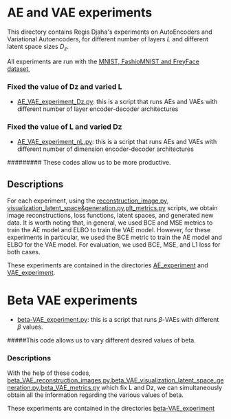 # AE and VAE experiments 

This directory contains Regis Djaha's experiments on AutoEncoders and Variational Autoencoders, for different number of layers $L$ and different latent space sizes $D_z$.


All experiments are run with the [MNIST, FashioMNIST and FreyFace dataset](https://github.com/RegisKonan/ae_vae_understanding/blob/be148a3712598c35b293b91b3a84487c33f84302/src/main/datasets.py), 

### Fixed the value of Dz and varied L

- [AE_VAE_experiment_Dz.py](https://github.com/RegisKonan/ae_vae_understanding/blob/0627aae638a57a1a9a43188e3d7c1fa1a6963978/script/AE_VAE_experiment_Dz.py): this is a script that runs AEs and VAEs with different number of layer encoder-decoder architectures

### Fixed the value of L and varied Dz

- [AE_VAE_experiment_nL.py](https://github.com/RegisKonan/ae_vae_understanding/blob/0627aae638a57a1a9a43188e3d7c1fa1a6963978/script/AE_VAE_experiment_nL.py): this is a script that runs AEs and VAEs with different number of dimension  encoder-decoder architectures


######### These codes allow us to be more productive.

## Descriptions

For each experiment, using the [reconstruction_image.py](https://github.com/RegisKonan/ae_vae_understanding/blob/0627aae638a57a1a9a43188e3d7c1fa1a6963978/script/reconstruction_image.py), [visualization_latent_space&generation.py](https://github.com/RegisKonan/ae_vae_understanding/blob/0627aae638a57a1a9a43188e3d7c1fa1a6963978/script/visualization_latent_space%26generation.py),[plt_metrics.py](https://github.com/RegisKonan/ae_vae_understanding/blob/0627aae638a57a1a9a43188e3d7c1fa1a6963978/script/plt_metrics.py) scripts, we obtain image reconstructions, loss functions, latent spaces, and generated new data. It is worth noting that, in general, we used BCE and MSE metrics to train the AE model and ELBO to train the VAE model. However, for these experiments  in particular, we used the BCE metric to train the AE model and ELBO for the VAE model. For evaluation, we used BCE, MSE, and L1 loss for both cases.

These experiments are contained in the directories [AE_experiment](https://github.com/iurteaga/vae_understanding/tree/dee12e9c10dd516a78995528a2b2027ccce8cd34/results/AE_experiment_FashionMNIST/AE_L1/Dz_2) and [VAE_experiment](https://github.com/iurteaga/vae_understanding/tree/dee12e9c10dd516a78995528a2b2027ccce8cd34/results/VAE_experiment_FreyFace/VAE_L2/Dz_2). 


# Beta VAE experiments 

- [beta-VAE_experiment.py](https://github.com/iurteaga/vae_understanding/blob/8bc9ec6a21b75a0da092fa43aef4e499004ee787/script/beta_VAE_experiment.py): this is a script that runs  $\beta$-VAEs with different $\beta$ values.

#####This code allows us to vary different desired values of beta.

### Descriptions

With the help of these codes, [beta_VAE_reconstruction_images.py](https://github.com/RegisKonan/ae_vae_understanding/blob/0627aae638a57a1a9a43188e3d7c1fa1a6963978/script/beta_VAE_reconstruction_image.py),[beta_VAE_visualization_latent_space_generation.py](https://github.com/RegisKonan/ae_vae_understanding/blob/0627aae638a57a1a9a43188e3d7c1fa1a6963978/script/beta_VAE_visualization_latent_space_generation.py),[beta_VAE_metrics.py](https://github.com/RegisKonan/ae_vae_understanding/blob/0627aae638a57a1a9a43188e3d7c1fa1a6963978/script/beta_VAE_metrics.py) 
which fix L and Dz, we can simultaneously obtain all the information regarding the various values of beta.


These experiments are contained in the directories [beta-VAE_experiment](https://github.com/iurteaga/vae_understanding/tree/dee12e9c10dd516a78995528a2b2027ccce8cd34/results/beta-VAE_experiment_MNIST)


